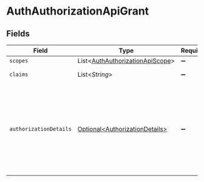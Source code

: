 # AuthAuthorizationApiGrant


## Fields

| Field                                                                                                                                                                                                             | Type                                                                                                                                                                                                              | Required                                                                                                                                                                                                          | Description                                                                                                                                                                                                       |
| ----------------------------------------------------------------------------------------------------------------------------------------------------------------------------------------------------------------- | ----------------------------------------------------------------------------------------------------------------------------------------------------------------------------------------------------------------- | ----------------------------------------------------------------------------------------------------------------------------------------------------------------------------------------------------------------- | ----------------------------------------------------------------------------------------------------------------------------------------------------------------------------------------------------------------- |
| `scopes`                                                                                                                                                                                                          | List\<[AuthAuthorizationApiScope](../../models/operations/AuthAuthorizationApiScope.md)>                                                                                                                          | :heavy_minus_sign:                                                                                                                                                                                                | N/A                                                                                                                                                                                                               |
| `claims`                                                                                                                                                                                                          | List\<*String*>                                                                                                                                                                                                   | :heavy_minus_sign:                                                                                                                                                                                                | The claims associated with the Grant.<br/>                                                                                                                                                                        |
| `authorizationDetails`                                                                                                                                                                                            | [Optional\<AuthorizationDetails>](../../models/components/AuthorizationDetails.md)                                                                                                                                | :heavy_minus_sign:                                                                                                                                                                                                | The authorization details. This represents the value of the `authorization_details`<br/>request parameter in the preceding device authorization request which is defined in<br/>"OAuth 2.0 Rich Authorization Requests".<br/> |